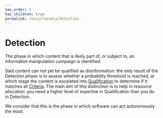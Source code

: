 ```yaml
---
nav_order: 3
has_children: true
permalink: /encyclopedia/detection
---
```


# Detection

The phase in which content that is likely part of, or subject to, an information manipulation campaign is identified.

Said content can not yet be qualified as disinformation: the only result of the Detection phase is to assess whether a probability threshold is reached, at which stage the content is escalated into [Qualification](qualification) to determine if it matches all [Criteria](concepts/criteria). The main aim of this distinction is to help in resource allocation: you need a higher level of expertise in Qualification than you do in Detection.

We consider that this is the phase in which software can act autonomously the most.
